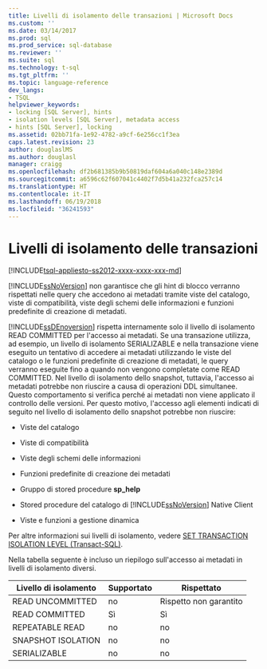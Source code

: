 ```yaml
---
title: Livelli di isolamento delle transazioni | Microsoft Docs
ms.custom: ''
ms.date: 03/14/2017
ms.prod: sql
ms.prod_service: sql-database
ms.reviewer: ''
ms.suite: sql
ms.technology: t-sql
ms.tgt_pltfrm: ''
ms.topic: language-reference
dev_langs:
- TSQL
helpviewer_keywords:
- locking [SQL Server], hints
- isolation levels [SQL Server], metadata access
- hints [SQL Server], locking
ms.assetid: 02bb71fa-1e92-4782-a9cf-6e256cc1f3ea
caps.latest.revision: 23
author: douglaslMS
ms.author: douglasl
manager: craigg
ms.openlocfilehash: df2b681385b9b50819daf604a6a040c148e2389d
ms.sourcegitcommit: a6596c62f607041c4402f7d5b41a232fca257c14
ms.translationtype: HT
ms.contentlocale: it-IT
ms.lasthandoff: 06/19/2018
ms.locfileid: "36241593"
---
```

# <a name="transaction-isolation-levels"></a>Livelli di isolamento delle transazioni
[!INCLUDE[tsql-appliesto-ss2012-xxxx-xxxx-xxx-md](../../includes/tsql-appliesto-ss2012-xxxx-xxxx-xxx-md.md)]

  [!INCLUDE[ssNoVersion](../../includes/ssnoversion-md.md)] non garantisce che gli hint di blocco verranno rispettati nelle query che accedono ai metadati tramite viste del catalogo, viste di compatibilità, viste degli schemi delle informazioni e funzioni predefinite di creazione di metadati.  
  
 [!INCLUDE[ssDEnoversion](../../includes/ssdenoversion-md.md)] rispetta internamente solo il livello di isolamento READ COMMITTED per l'accesso ai metadati. Se una transazione utilizza, ad esempio, un livello di isolamento SERIALIZABLE e nella transazione viene eseguito un tentativo di accedere ai metadati utilizzando le viste del catalogo o le funzioni predefinite di creazione di metadati, le query verranno eseguite fino a quando non vengono completate come READ COMMITTED. Nel livello di isolamento dello snapshot, tuttavia, l'accesso ai metadati potrebbe non riuscire a causa di operazioni DDL simultanee. Questo comportamento si verifica perché ai metadati non viene applicato il controllo delle versioni. Per questo motivo, l'accesso agli elementi indicati di seguito nel livello di isolamento dello snapshot potrebbe non riuscire:  
  
-   Viste del catalogo  
  
-   Viste di compatibilità  
  
-   Viste degli schemi delle informazioni  
  
-   Funzioni predefinite di creazione dei metadati  
  
-   Gruppo di stored procedure **sp_help**  
  
-   Stored procedure del catalogo di [!INCLUDE[ssNoVersion](../../includes/ssnoversion-md.md)] Native Client  
  
-   Viste e funzioni a gestione dinamica  
  
 Per altre informazioni sui livelli di isolamento, vedere [SET TRANSACTION ISOLATION LEVEL &#40;Transact-SQL&#41;](../../t-sql/statements/set-transaction-isolation-level-transact-sql.md).  
  
 Nella tabella seguente è incluso un riepilogo sull'accesso ai metadati in livelli di isolamento diversi.  
  
|Livello di isolamento|Supportato|Rispettato|  
|---------------------|---------------|-------------|  
|READ UNCOMMITTED|no|Rispetto non garantito|  
|READ COMMITTED|Sì|Sì|  
|REPEATABLE READ|no|no|  
|SNAPSHOT ISOLATION|no|no|  
|SERIALIZABLE|no|no|  
  
  
